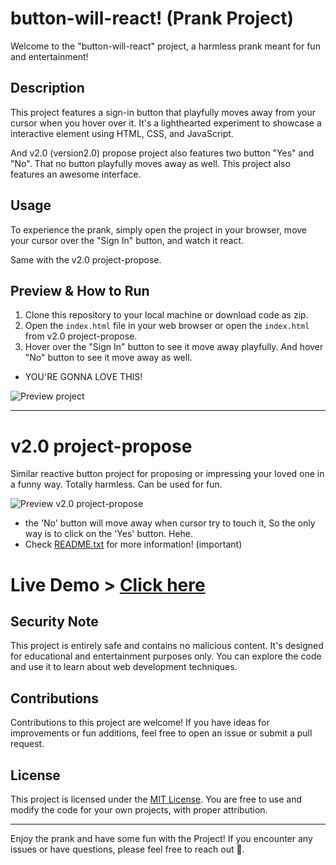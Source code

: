 # button-will-react! (Prank Project)

Welcome to the "button-will-react" project, a harmless prank meant for fun and entertainment!

## Description

This project features a sign-in button that playfully moves away from your cursor when you hover over it. It's a lighthearted experiment to showcase a interactive element using HTML, CSS, and JavaScript.

And v2.0 (version2.0) propose project also features two button "Yes" and "No". That no button playfully moves away as well.
This project also features an awesome interface.

## Usage

To experience the prank, simply open the project in your browser, move your cursor over the "Sign In" button, and watch it react.

Same with the v2.0 project-propose.

## Preview & How to Run

1. Clone this repository to your local machine or download code as zip.
2. Open the `index.html` file in your web browser or open the `index.html` from v2.0 project-propose.
3. Hover over the "Sign In" button to see it move away playfully. And hover "No" button to see it move away as well.
- YOU'RE GONNA LOVE THIS!

![Preview project](https://github.com/iamovi/button-will-react/blob/main/preview-project.png)

---

# v2.0 project-propose

Similar reactive button project for proposing or impressing your loved one in a funny way. Totally harmless. Can be used for fun.

![Preview v2.0 project-propose](https://github.com/iamovi/button-will-react/blob/main/preview-projectv2.png)
- the 'No' button will move away when cursor try to touch it, So the only way is to click on the 'Yes' button. Hehe.
- Check [README.txt](https://github.com/iamovi/button-will-react/blob/main/v2.0%20project-propose/love-page/README.txt) for more information! (important)

# Live Demo > [Click here](https://button-will-react.netlify.app)


## Security Note

This project is entirely safe and contains no malicious content. It's designed for educational and entertainment purposes only. You can explore the code and use it to learn about web development techniques.

## Contributions

Contributions to this project are welcome! If you have ideas for improvements or fun additions, feel free to open an issue or submit a pull request.

## License

This project is licensed under the [MIT License](LICENSE). You are free to use and modify the code for your own projects, with proper attribution.

---

Enjoy the prank and have some fun with the Project! If you encounter any issues or have questions, please feel free to reach out 💖.
